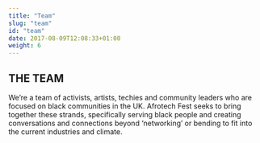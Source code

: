 ```yaml
---
title: "Team"
slug: "team"
id: "team"
date: 2017-08-09T12:08:33+01:00
weight: 6
---
```


<!-- <div class="svg-container">
        <div class="visuals-canvas">
                   <object class="patterns pattern-29" data="img/svg-patterns/pattern-29.svg" type="image/svg+xml">
                <style>
                    .pattern-29 {
                            max-width: 30rem;
                            top: -17px;
                            right: -200px;
                            z-index: -1;
                        }
                </style>
                </object>
            <object class="patterns pattern-31" data="img/svg-patterns/pattern-31.svg" type="image/svg+xml">
                <style>
                    .pattern-31 {
                            max-width: 30rem;
                            top: 130px;
                            right: -500px;
                            z-index: -1;
                        }
                </style>
                </object>
                <object class="patterns pattern-35" data="img/svg-patterns/pattern-35.svg" type="image/svg+xml">
                <style>
                    .pattern-35 {
                            max-width: 40rem;
                            top: 250px;
                            right: -300px;
                        }
                </style>
                </object>
        </div>
</div> -->

## THE TEAM

We’re a team of activists, artists, techies and community leaders who are focused on black communities in the UK. Afrotech Fest seeks to bring together these strands, specifically serving black people and creating conversations and connections beyond ‘networking’ or bending to fit into the current industries and climate.


